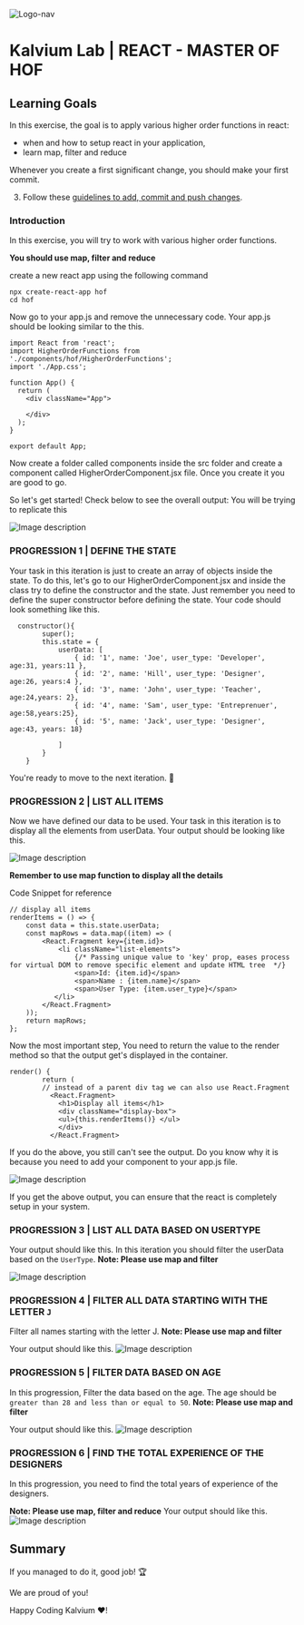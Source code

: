 ![Logo-nav](https://s3.ap-south-1.amazonaws.com/kalvi-education.github.io/front-end-web-development/Kalvium-Logo.png)

# Kalvium Lab | REACT - MASTER OF HOF

## Learning Goals

In this exercise, the goal is to apply various higher order functions in react:

- when and how to setup react in your application,
- learn map, filter and reduce

Whenever you create a first significant change, you should make your first commit.

3. Follow these [guidelines to add, commit and push changes](https://github.com/FACEPrep-ProGrad/general-guidelines-labs-project-builders.git).

### Introduction

In this exercise, you will try to work with various higher order functions.

**You should use map, filter and reduce**

create a new react app using the following command

```
npx create-react-app hof
cd hof
```

Now go to your app.js and remove the unnecessary code. Your app.js should be looking similar to the this.

```
import React from 'react';
import HigherOrderFunctions from './components/hof/HigherOrderFunctions';
import './App.css';

function App() {
  return (
    <div className="App">

    </div>
  );
}

export default App;
```

Now create a folder called components inside the src folder and create a component called HigherOrderComponent.jsx file. Once you create it you are good to go.

So let's get started!
Check below to see the overall output: You will be trying to replicate this

![Image description](https://s3.ap-south-1.amazonaws.com/kalvi-education.github.io/front-end-web-development/rendering-lab-all.png)

### PROGRESSION 1 | DEFINE THE STATE

Your task in this iteration is just to create an array of objects inside the state. To do this, let's go to our HigherOrderComponent.jsx and inside the class try to define the constructor and the state.
Just remember you need to define the super constructor before defining the state. Your code should look something like this.

```
  constructor(){
        super();
        this.state = {
            userData: [
                { id: '1', name: 'Joe', user_type: 'Developer', age:31, years:11 },
                { id: '2', name: 'Hill', user_type: 'Designer', age:26, years:4 },
                { id: '3', name: 'John', user_type: 'Teacher', age:24,years: 2},
                { id: '4', name: 'Sam', user_type: 'Entreprenuer', age:58,years:25},
                { id: '5', name: 'Jack', user_type: 'Designer', age:43, years: 18}

            ]
        }
    }

```

You're ready to move to the next iteration. :raised_hands:

### PROGRESSION 2 | LIST ALL ITEMS

Now we have defined our data to be used. Your task in this iteration is to display all the elements from userData.
Your output should be looking like this.

![Image description](https://s3.ap-south-1.amazonaws.com/kalvi-education.github.io/front-end-web-development/rendering-lab-displayAll.png)

**Remember to use map function to display all the details**

Code Snippet for reference

```
// display all items
renderItems = () => {
    const data = this.state.userData;
    const mapRows = data.map((item) => (
        <React.Fragment key={item.id}>
            <li className="list-elements">
                {/* Passing unique value to 'key' prop, eases process for virtual DOM to remove specific element and update HTML tree  */}
                <span>Id: {item.id}</span>
                <span>Name : {item.name}</span>
                <span>User Type: {item.user_type}</span>
           </li>
        </React.Fragment>
    ));
    return mapRows;
};

```

Now the most important step, You need to return the value to the render method so that the output get's displayed in the container.

```
render() {
        return (
        // instead of a parent div tag we can also use React.Fragment
          <React.Fragment>
            <h1>Display all items</h1>
            <div className="display-box">
            <ul>{this.renderItems()} </ul>
            </div>
          </React.Fragment>
```

If you do the above, you still can't see the output. Do you know why it is because you need to add your component to your app.js file.

![Image description](https://s3.ap-south-1.amazonaws.com/kalvi-education.github.io/front-end-web-development/rendering-lab-structure.png)

If you get the above output, you can ensure that the react is completely setup in your system.

### PROGRESSION 3 | LIST ALL DATA BASED ON USERTYPE

Your output should like this. In this iteration you should filter the userData based on the `UserType`.
**Note: Please use map and filter**

![Image description](https://s3.ap-south-1.amazonaws.com/kalvi-education.github.io/front-end-web-development/rendering-lab-usertype.png)

### PROGRESSION 4 | FILTER ALL DATA STARTING WITH THE LETTER `J`

Filter all names starting with the letter J.
**Note: Please use map and filter**

Your output should like this.
![Image description](https://s3.ap-south-1.amazonaws.com/kalvi-education.github.io/front-end-web-development/rendering-lab-letter-J.png)

### PROGRESSION 5 | FILTER DATA BASED ON AGE

In this progression, Filter the data based on the age. The age should be `greater than 28 and less than or equal to 50`.
**Note: Please use map and filter**

Your output should like this.
![Image description](https://s3.ap-south-1.amazonaws.com/kalvi-education.github.io/front-end-web-development/rendering-lab-agefilter.png)

### PROGRESSION 6 | FIND THE TOTAL EXPERIENCE OF THE DESIGNERS

In this progression, you need to find the total years of experience of the designers.

**Note: Please use map, filter and reduce**
Your output should like this.
![Image description](https://s3.ap-south-1.amazonaws.com/kalvi-education.github.io/front-end-web-development/rendering-lab-total-years.png)

## Summary

If you managed to do it, good job! :trophy:

We are proud of you!

Happy Coding Kalvium ❤️!
